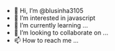 - 👋 Hi, I’m @blusinha3105
- 👀 I’m interested in javascript 
- 🌱 I’m currently learning ...
- 💞️ I’m looking to collaborate on ...
- 📫 How to reach me ...

<!---
blusinha3105/blusinha3105 is a ✨ special ✨ repository because its `README.md` (this file) appears on your GitHub profile.
You can click the Preview link to take a look at your changes.
--->
